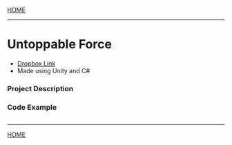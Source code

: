 [HOME](https://avijr.com)

---

# Untoppable Force
- [Dropbox Link](https://www.dropbox.com/s/ek98qgnpva1nrzj/UnstoppableForce.app.zip?dl=0)
- Made using Unity and C#

### Project Description


### Code Example

```c#

```

---

[HOME](https://avijr.com)
